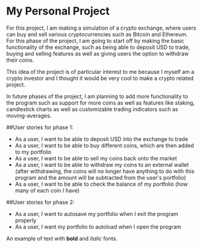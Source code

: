 # My Personal Project

For this project, I am making a simulation of a 
crypto exchange, where users can buy and sell various
cryptocurrencies such as Bitcoin and Ethereum. For this 
phase of the project, I am going to start off by making
the basic functionality of the exchange, such as being able
to deposit USD to trade, buying and selling features as well
as giving users the option to withdraw their coins. 

This idea of the project is of particular interest to me 
because I myself am a crypto investor and I thought it would
be very cool to make a crypto related project. 

In future phases of the project, I am planning to add more functionality
to the program such as support for more coins as well as
features like staking, candlestick charts as well as customizable
trading indicators such as moving-averages.

##User stories for phase 1:
- As a user, I want to be able to deposit USD into the exchange to trade
- As a user, I want to be able to buy different coins, which are then added to my portfolio
- As a user, I want to be able to sell my coins back onto the market
- As a user, I want to be able to withdraw my coins to an external wallet (after withdrawing, the coins will no longer
have anything to do with this program and the amount will be subtracted from the user's portfolio)
- As a user, I want to be able to check the balance of my portfolio (how many of each coin I have)

##User stories for phase 2:
- As a user, I want to autosave my portfolio when I exit the program properly
- As a user, I want my portfolio to autoload when I open the program


An example of text with **bold** and *italic* fonts.  